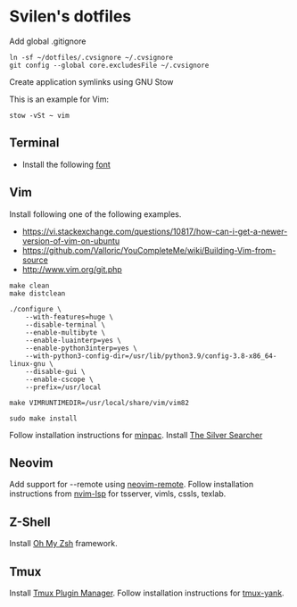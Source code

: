 # Svilen's dotfiles

Add global .gitignore

```
ln -sf ~/dotfiles/.cvsignore ~/.cvsignore
git config --global core.excludesFile ~/.cvsignore
```

Create application symlinks using GNU Stow

This is an example for Vim:

```
stow -vSt ~ vim
```

## Terminal

* Install the following [font](https://github.com/belluzj/fantasque-sans)

## Vim

Install following one of the following examples.

* https://vi.stackexchange.com/questions/10817/how-can-i-get-a-newer-version-of-vim-on-ubuntu
* https://github.com/Valloric/YouCompleteMe/wiki/Building-Vim-from-source
* http://www.vim.org/git.php

```
make clean
make distclean

./configure \
	--with-features=huge \
	--disable-terminal \
	--enable-multibyte \
	--enable-luainterp=yes \
	--enable-python3interp=yes \
	--with-python3-config-dir=/usr/lib/python3.9/config-3.8-x86_64-linux-gnu \
	--disable-gui \
	--enable-cscope \
	--prefix=/usr/local

make VIMRUNTIMEDIR=/usr/local/share/vim/vim82

sudo make install
```

Follow installation instructions for [minpac](https://github.com/k-takata/minpac).
Install [The Silver Searcher](https://github.com/ggreer/the_silver_searcher)

## Neovim

Add support for --remote using [neovim-remote](https://github.com/mhinz/neovim-remote).
Follow installation instructions from [nvim-lsp](https://github.com/neovim/nvim-lsp) for tsserver, vimls, cssls, texlab.

## Z-Shell

Install [Oh My Zsh](https://github.com/robbyrussell/oh-my-zsh) framework.

## Tmux

Install [Tmux Plugin Manager](https://github.com/tmux-plugins/tpm).
Follow installation instructions for [tmux-yank](https://github.com/tmux-plugins/tmux-yank).

